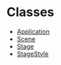 # Classes

+ [Application](https://openjfx.io/javadoc/17/javafx.graphics/javafx/application/Application.html)
+ [Scene](https://openjfx.io/javadoc/17/javafx.graphics/javafx/scene/Scene.html)
+ [Stage](https://openjfx.io/javadoc/17/javafx.graphics/javafx/stage/Stage.html)
+ [StageStyle](https://openjfx.io/javadoc/17/javafx.graphics/javafx/stage/StageStyle.html)
